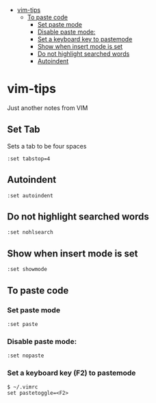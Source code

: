 - [vim-tips](#vim-tips)
  * [To paste code](#to-paste-code)
    + [Set paste mode](#set-paste-mode)
    + [Disable paste mode:](#disable-paste-mode-)
    + [Set a keyboard key to pastemode](#set-a-keyboard-key-to-pastemode)
    + [Show when insert mode is set](#Show-when-insert-mode-is-set)
    + [Do not highlight searched words](#Do-not-highlight-searched-words)
    + [Autoindent](#Autoindent)

# vim-tips
Just another notes from VIM

## Set Tab
Sets a tab to be four spaces
```
:set tabstop=4
```

## Autoindent
```
:set autoindent
```

## Do not highlight searched words
```
:set nohlsearch
```

## Show when insert mode is set
```
:set showmode
```
## To paste code
### Set paste mode
```
:set paste
```

### Disable paste mode:
```
:set nopaste
```

### Set a keyboard key (F2) to pastemode
```
$ ~/.vimrc
set pastetoggle=<F2>
```
